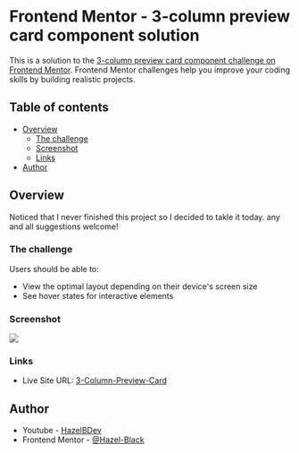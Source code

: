 # Frontend Mentor - 3-column preview card component solution

This is a solution to the [3-column preview card component challenge on Frontend Mentor](https://www.frontendmentor.io/challenges/3column-preview-card-component-pH92eAR2-). Frontend Mentor challenges help you improve your coding skills by building realistic projects.

## Table of contents

- [Overview](#overview)
  - [The challenge](#the-challenge)
  - [Screenshot](#screenshot)
  - [Links](#links)
- [Author](#author)

## Overview

Noticed that I never finished this project so I decided to takle it today. any and all suggestions welcome!

### The challenge

Users should be able to:

- View the optimal layout depending on their device's screen size
- See hover states for interactive elements

### Screenshot

![](images/Screenshot.png.jpg)

### Links

- Live Site URL: [3-Column-Preview-Card](https://hazel-black.github.io/3-Column-Preview-Card/)

## Author

- Youtube - [HazelBDev](https://www.your-site.com)
- Frontend Mentor - [@Hazel-Black](https://www.frontendmentor.io/profile/hazel-black)
